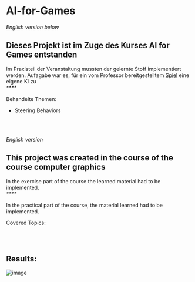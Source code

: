 # AI-for-Games
_English version below_

## Dieses Projekt ist im Zuge des Kurses AI for Games entstanden

Im Praxisteil der Veranstaltung mussten der gelernte Stoff implementiert werden. Aufagabe war es, für ein vom Professor bereitgestelltem [Spiel](#Results) eine eigene KI zu <br>
_****_

Behandelte Themen:
- Steering Behaviors

<br>
<br>

_English version_
## This project was created in the course of the course computer graphics

In the exercise part of the course the learned material had to be implemented.<br>
_****_

In the practical part of the course, the material learned had to be implemented.

Covered Topics:

<br>
<br>

## Results:
![image](https://github.com/boTimPact/AI-for-Games/assets/119596476/a0b4d761-109a-497d-8138-384773377a34)
